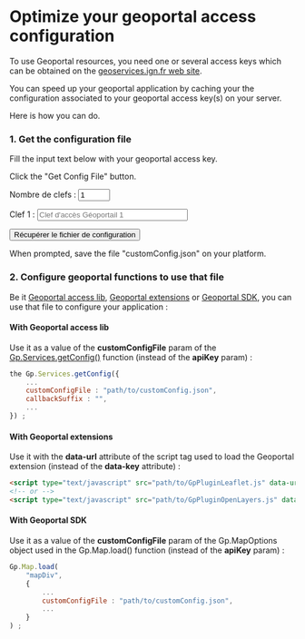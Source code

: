 # Optimize your geoportal access configuration

To use Geoportal resources, you need one or several access keys which can be obtained on the [geoservices.ign.fr web site](https://geoservices.ign.fr/services-web).

You can speed up your geoportal application by caching your the configuration associated to your geoportal access key(s) on your server.

Here is how you can do.


### 1. Get the configuration file

Fill the input text below with your geoportal access key.

Click the "Get Config File" button.

<form action="" method="POST">
    <div>
      <label for="keyNumber">Nombre de clefs : </label>
      <input type="number" min="1" max="10" id="keyNumber" value="1">
    </div>
    <div id="keyInputSection">
      <p id="keyInputPara1">
          <label for="keyInput1" class="key-label">Clef 1 : </label>
          <input type="text" class="form-control input-sm key-value" placeholder="Clef d'accès Géoportail 1" size="30" name="apiKey1" id="apiKey1">
      </p>
    </div>
    <div>
      <input type="submit" id="key-button" value="Récupérer le fichier de configuration" class="key-button">
    </div>
</form>
<script type="text/javascript" src="./../dist/GpServices.js"></script>
<script type="text/javascript">
    document.getElementById("keyNumber").addEventListener('change', createInput);
    document.getElementById("keyNumber").value = 1; //reset the key number input
    function removeInputAndLabel() {
        var keyLabels = document.getElementsByClassName("key-label");
        while (keyLabels.length > 0) {
            keyLabels[0].parentNode.removeChild(keyLabels[0]);
        }
        // remove the keys input
        var keyInputs = document.getElementsByClassName("key-value");
        while (keyInputs.length > 0) {
            keyInputs[0].parentNode.removeChild(keyInputs[0]);
        }
    };
    function createInput(e) {
        removeInputAndLabel();
        var numberOfInput = e.target.value;
        for (var i = 1; i <= numberOfInput; i++) {
            // create key input div
            var keyPara = document.createElement("p");
            keyPara.id = "keyInputPara" + i;
            // create label for key input
            var keyLabel = document.createElement("div");
            keyLabel.className = "key-label";
            keyLabel.innerHTML = "Clef " + i + " : ";
            // create key input
            var keyInput = document.createElement("input");
            keyInput.type = "text";
            keyInput.className = "form-control input-sm key-value"; // set the CSS class
            keyInput.placeholder = "Clef d'accès Géoportail " + i;
            keyInput.size = "30";
            keyInput.id = "apiKey" + i;
            keyInput.name = "apiKey" + i;
            // add the form elements to the DOM
            keyPara.appendChild(keyLabel);
            keyPara.appendChild(keyInput);
            document.getElementById("keyInputSection").appendChild(keyPara);
        }
    };
</script>


When prompted, save the file "customConfig.json" on your platform.


### 2. Configure geoportal functions to use that file

Be it [Geoportal access lib](https://github.com/ignf/geoportal-access-lib), [Geoportal extensions](https://github.com/IGNF/geoportal-extensions) or [Geoportal SDK](http://ignf.github.io/evolution-apigeoportail/sdk/presentation.html), you can use that file to configure your application :


#### With Geoportal access lib

Use it as a value of the **customConfigFile** param of the [Gp.Services.getConfig()](http://ignf.github.io/geoportal-access-lib/latest/jsdoc/module-Services.html#~getConfig) function (instead of the **apiKey** param) :

``` javascript
the Gp.Services.getConfig({
    ...
    customConfigFile : "path/to/customConfig.json",
    callbackSuffix : "",
    ...
}) ;
```


#### With Geoportal extensions

Use it with the **data-url** attribute of the script tag used to load the Geoportal extension (instead of the **data-key** attribute) :

``` html
<script type="text/javascript" src="path/to/GpPluginLeaflet.js" data-url="path/to/customConfig.json"></script>
<!-- or -->
<script type="text/javascript" src="path/to/GpPluginOpenLayers.js" data-url="path/to/customConfig.json"></script>
```


#### With Geoportal SDK

Use it as a value of the **customConfigFile** param of the Gp.MapOptions object used in the Gp.Map.load() function (instead of the **apiKey** param) :

``` javascript
Gp.Map.load(
    "mapDiv",    
    {
        ...
        customConfigFile : "path/to/customConfig.json",
        ...
    }
) ;
```
